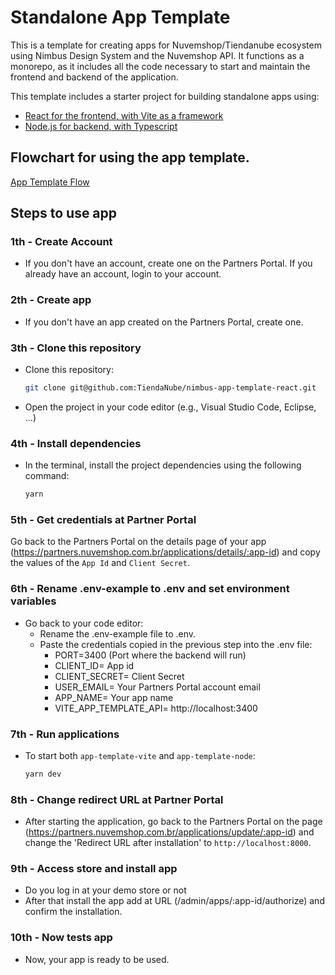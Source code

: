 # Standalone App Template

This is a template for creating apps for Nuvemshop/Tiendanube ecosystem using Nimbus Design System and the Nuvemshop API. It functions as a monorepo, as it includes all the code necessary to start and maintain the frontend and backend of the application.

This template includes a starter project for building standalone apps using:
 - [React for the frontend, with Vite as a framework](https://github.com/TiendaNube/nimbus-app-template-react/blob/main/packages/app-template-vite/README.md)
 - [Node.js for backend, with Typescript](https://github.com/TiendaNube/nimbus-app-template-react/blob/main/packages/app-template-node/README.md)

## Flowchart for using the app template.
[App Template Flow](https://miro.com/app/board/uXjVMGmp9Zs=/?share_link_id=535177540410)

## Steps to use app
### 1th - Create Account
- If you don't have an account, create one on the Partners Portal. If you already have an account, login to your account.

### 2th - Create app
- If you don't have an app created on the Partners Portal, create one.

### 3th - Clone this repository
- Clone this repository:
  ```bash
  git clone git@github.com:TiendaNube/nimbus-app-template-react.git
  ```
- Open the project in your code editor (e.g., Visual Studio Code, Eclipse, ...)

### 4th - Install dependencies
- In the terminal, install the project dependencies using the following command:
  ```bash
  yarn
  ```
### 5th - Get credentials at Partner Portal
Go back to the Partners Portal on the details page of your app (https://partners.nuvemshop.com.br/applications/details/:app-id) and copy the values of the `App Id` and `Client Secret`.

### 6th - Rename .env-example to .env and set environment variables
- Go back to your code editor:
  - Rename the .env-example file to .env.
  - Paste the credentials copied in the previous step into the .env file:
    - PORT=3400 (Port where the backend will run)
    - CLIENT_ID= App id
    - CLIENT_SECRET= Client Secret
    - USER_EMAIL= Your Partners Portal account email
    - APP_NAME= Your app name
    - VITE_APP_TEMPLATE_API= http://localhost:3400

### 7th - Run applications
- To start both `app-template-vite` and `app-template-node`:
  ```bash
  yarn dev
  ```

### 8th - Change redirect URL at Partner Portal
- After starting the application, go back to the Partners Portal on the page (https://partners.nuvemshop.com.br/applications/update/:app-id) and change the 'Redirect URL after installation' to `http://localhost:8000`.

### 9th - Access store and install app
- Do you log in at your demo store or not
- After that install the app add at URL (/admin/apps/:app-id/authorize) and confirm the installation.

### 10th - Now tests app
- Now, your app is ready to be used.
